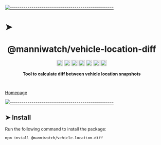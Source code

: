 <!-- ⚠️ This README has been generated from the file(s) "../package_readme_blueprint.md" ⚠️-->
[![-----------------------------------------------------](https://raw.githubusercontent.com/andreasbm/readme/master/assets/lines/water.png)](#h1-aligncentermanniwatchvehicle-location-diffh1)

# ➤ <h1 align="center">@manniwatch/vehicle-location-diff</h1>

<p align="center">
		<a href="https://github.com/manniwatch/manniwatch/actions?query=workflow%3ATest+branch%3Amaster"><img alt="Test" src="https://github.com/manniwatch/manniwatch/workflows/Test/badge.svg?branch=master&event=push" height="20"/></a>
<a href="https://codecov.io/gh/manniwatch/manniwatch/manniwatch/master/packages/vehicle-location-diff"><img alt="codecov" src="https://codecov.io/gh/manniwatch/manniwatch/branch/master/graph/badge.svg?flag=VehicleLocationDiff" height="20"/></a>
<a href="https://badge.fury.io/js/%40manniwatch%2Fvehicle-location-diff"><img alt="npm version" src="https://badge.fury.io/js/%40manniwatch%2Fvehicle-location-diff.svg" height="20"/></a>
<a href="https://github.com/manniwatch/manniwatch/blob/master/LICENSE"><img alt="GitHub license" src="https://img.shields.io/github/license/manniwatch/manniwatch" height="20"/></a>
<a href="https://david-dm.org/manniwatch/manniwatch?path=packages/vehicle-location-diff"><img alt="dependencies Status" src="https://david-dm.org/manniwatch/manniwatch/status.svg?path=packages/vehicle-location-diff" height="20"/></a>
<a href="https://david-dm.org/manniwatch/manniwatch?path=packages/vehicle-location-diff&type=dev"><img alt="devDependencies Status" src="https://david-dm.org/manniwatch/manniwatch/dev-status.svg?path=packages/vehicle-location-diff" height="20"/></a>
<a href="https://github.com/manniwatch/manniwatch/graphs/contributors"><img alt="GitHub contributors" src="https://img.shields.io/github/contributors-anon/manniwatch/manniwatch" height="20"/></a>
	</p>


<p align="center">
  <b>Tool to calculate diff between vehicle location snapshots</b></br>
  <sub><sub>
</p>

<br />


[Homepage](https://manniwatch.github.io/manniwatch/)


[![-----------------------------------------------------](https://raw.githubusercontent.com/andreasbm/readme/master/assets/lines/water.png)](#install)

## ➤ Install

Run the following command to install the package:

```
npm install @manniwatch/vehicle-location-diff
```
